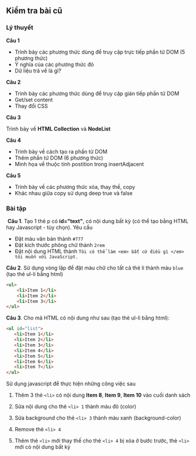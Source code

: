 ## Kiểm tra bài cũ

### Lý thuyết

**Câu 1**
- Trình bày các phương thức dùng để truy cập trực tiếp phần tử DOM (5 phương thức)
- Ý nghĩa của các phương thức đó
- Dữ liệu trả về là gì?

**Câu 2**
- Trình bày các phương thức dùng để truy cập gián tiếp phần tử DOM
- Get/set content
- Thay đổi CSS

**Câu 3**

Trình bày về **HTML Collection** và **NodeList**

**Câu 4** 
- Trình bày về cách tạo ra phần tử DOM
- Thêm phần tử DOM (6 phương thức)
- Minh họa về thuộc tính postition trong insertAdjacent

**Câu 5** 
- Trình bày về các phương thức xóa, thay thế, copy
- Khác nhau giữa copy sử dụng deep true và false

### Bài tập

​
**Câu 1**. Tạo 1 thẻ p có **id="text"**, có nội dung bất kỳ (có thể tạo bằng HTML hay Javascript - tùy chọn). Yêu cầu

- Đặt màu văn bản thành `#777`
- Đặt kích thước phông chữ thành `2rem`
- Đặt nội dung HTML thành `Tôi có thể làm <em> bất cứ điều gì </em> tôi muốn với JavaScript.`

**Câu 2**. Sử dụng vòng lặp để đặt màu chữ cho tất cả thẻ li thành màu `blue` (tạo thẻ ul-li bằng html)

```html
<ul>
    <li>Item 1</li>
    <li>Item 2</li>
    <li>Item 3</li>
</ul>
```

**Câu 3**. Cho mã HTML có nội dung như sau (tạo thẻ ul-li bằng html):

```html
<ul id="list">
   <li>Item 1</li>
   <li>Item 2</li>
   <li>Item 3</li>
   <li>Item 4</li>
   <li>Item 5</li>
   <li>Item 6</li>
   <li>Item 7</li>
</ul>
```

Sử dụng javascript để thực hiện những công việc sau

1. Thêm 3 thẻ `<li>` có nội dung **Item 8**, **Item 9**, **Item 10** vào cuối danh sách

2. Sửa nội dung cho thẻ `<li> 1` thành màu đỏ (color)

3. Sửa background cho thẻ `<li> 3` thành màu xanh (background-color)

4. Remove thẻ `<li> 4`

5. Thêm thẻ `<li>` mới thay thế cho thẻ `<li> 4` bị xóa ở bước trước, thẻ `<li>` mới có nội dung bất kỳ
